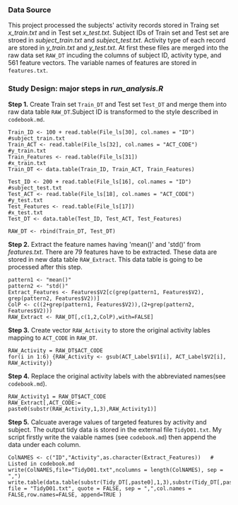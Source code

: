 ### Data Source
This project processed the subjects' activity records stored in Traing set *x_train.txt* and in Test set *x_test.txt*. Subject IDs of Train set and Test set are stroed in *subject_train.txt* and *subject_test.txt*. Activity type of each record are stored in *y_train.txt* and *y_test.txt*. At first these files are merged into the raw data set `RAW_DT` incuding the columns of subject ID, activity type, and 561 feature vectors. The variable names of features are stored in `features.txt`.   

### Study Design: major steps in *run_analysis.R*
**Step 1.** Create Train set `Train_DT` and Test set `Test_DT` and merge them into raw data table `RAW_DT`.Subject ID is transformed to the style described in `codebook.md`.
```
Train_ID <- 100 + read.table(File_ls[30], col.names = "ID")  #subject_train.txt
Train_ACT <- read.table(File_ls[32], col.names = "ACT_CODE") #y_train.txt
Train_Features <- read.table(File_ls[31])                    #x_train.txt
Train_DT <- data.table(Train_ID, Train_ACT, Train_Features)

Test_ID <- 200 + read.table(File_ls[16], col.names = "ID")   #subject_test.txt
Test_ACT <- read.table(File_ls[18], col.names = "ACT_CODE")  #y_test.txt
Test_Features <- read.table(File_ls[17])                     #x_test.txt
Test_DT <- data.table(Test_ID, Test_ACT, Test_Features)

RAW_DT <- rbind(Train_DT, Test_DT)
```
**Step 2.** Extract the feature names having 'mean()' and 'std()' from *features.txt*. There are 79 features have to be extracted. These data are stored in new data table `RAW_Extract`. This data table is going to be processed after this step.    
```
pattern1 <- "mean()"
pattern2 <- "std()"
Extract_Features <- Features$V2[c(grep(pattern1, Features$V2), grep(pattern2, Features$V2))]
ColP <- c((2+grep(pattern1, Features$V2)),(2+grep(pattern2, Features$V2)))
RAW_Extract <- RAW_DT[,c(1,2,ColP),with=FALSE]
```

**Step 3.** Create vector `RAW_Activity` to store the original activity lables mapping to `ACT_CODE` in `RAW_DT`.    
```
RAW_Activity = RAW_DT$ACT_CODE
for(i in 1:6) {RAW_Activity <- gsub(ACT_Label$V1[i], ACT_Label$V2[i], RAW_Activity)}
```

**Step 4.** Replace the original activity labels with the abbreviated names(see `codebook.md`).   
```
RAW_Activity1 = RAW_DT$ACT_CODE
RAW_Extract[,ACT_CODE:= paste0(substr(RAW_Activity,1,3),RAW_Activity1)]
```

**Step 5.** Calcuate average values of targeted features by activity and subject. The output tidy data is stored in the external file `TidyD01.txt`. My script firstly write the vaiable names (see `codebook.md`) then append the data under each column.    
```
ColNAMES <- c("ID","Activity",as.character(Extract_Features))   # Listed in codebook.md
write(ColNAMES,file="TidyD01.txt",ncolumns = length(ColNAMES), sep = ",")
write.table(data.table(substr(Tidy_DT[,paste0],1,3),substr(Tidy_DT[,paste0],4,7),Tidy_DT[,!1,with=FALSE]), file = "TidyD01.txt", quote = FALSE, sep = ",",col.names = FALSE,row.names=FALSE, append=TRUE )
```